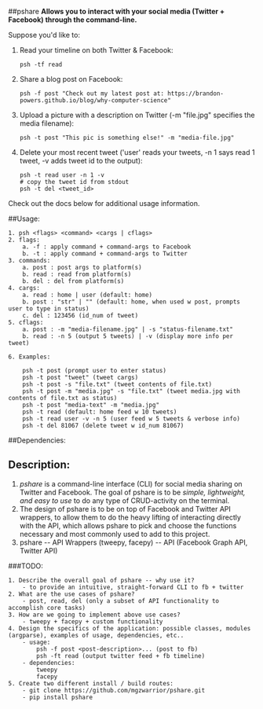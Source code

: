 ##pshare
__Allows you to interact with your social media (Twitter + Facebook) through the command-line.__

Suppose you'd like to:

1. Read your timeline on both Twitter & Facebook:
    
    ```
    psh -tf read
    ```
2. Share a blog post on Facebook:
    
    ```
    psh -f post "Check out my latest post at: https://brandon-powers.github.io/blog/why-computer-science"
    ```
3. Upload a picture with a description on Twitter (-m "file.jpg" specifies the media filename):
    
    ```
    psh -t post "This pic is something else!" -m "media-file.jpg"
    ```
4. Delete your most recent tweet ('user' reads your tweets, -n 1 says read 1 tweet, -v adds tweet id to the output):

    ```
    psh -t read user -n 1 -v
    # copy the tweet id from stdout
    psh -t del <tweet_id>
    ```

Check out the docs below for additional usage information.

##Usage:

    1. psh <flags> <command> <cargs | cflags>
    2. flags:
        a. -f : apply command + command-args to Facebook
        b. -t : apply command + command-args to Twitter
    3. commands:
        a. post : post args to platform(s)
        b. read : read from platform(s)
        b. del : del from platform(s)
    4. cargs:
        a. read : home | user (default: home)
        b. post : "str" | "" (default: home, when used w post, prompts user to type in status)
        c. del : 123456 (id_num of tweet)
    5. cflags:
        a. post : -m "media-filename.jpg" | -s "status-filename.txt"
        b. read : -n 5 (output 5 tweets) | -v (display more info per tweet)

    6. Examples:

        psh -t post (prompt user to enter status)
        psh -t post "tweet" (tweet cargs)
        psh -t post -s "file.txt" (tweet contents of file.txt)
        psh -t post -m "media.jpg" -s "file.txt" (tweet media.jpg with contents of file.txt as status)
        psh -t post "media-text" -m "media.jpg"
        psh -t read (default: home feed w 10 tweets)
        psh -t read user -v -n 5 (user feed w 5 tweets & verbose info)
        psh -t del 81067 (delete tweet w id_num 81067)

##Dependencies:

## Description:

1. _pshare_ is a command-line interface (CLI) for social media sharing on Twitter and Facebook. The goal of pshare is to be *simple, lightweight, and easy to use* to do any type of CRUD-activity on the terminal.
2. The design of pshare is to be on top of Facebook and Twitter API wrappers, to allow them to do the heavy lifting of interacting directly with the API, which allows pshare to pick and choose the functions necessary and most commonly used to add to this project.
3. pshare -- API Wrappers (tweepy, facepy) -- API (Facebook Graph API, Twitter API)

###TODO:

    1. Describe the overall goal of pshare -- why use it?
        - to provide an intuitive, straight-forward CLI to fb + twitter
    2. What are the use cases of pshare?
        - post, read, del (only a subset of API functionality to accomplish core tasks)
    3. How are we going to implement above use cases?
        - tweepy + facepy + custom functionality
    4. Design the specifics of the application: possible classes, modules (argparse), examples of usage, dependencies, etc..
        - usage: 
            psh -f post <post-description>... (post to fb)
            psh -ft read (output twitter feed + fb timeline)
        - dependencies:
            tweepy
            facepy
    5. Create two different install / build routes:
        - git clone https://github.com/mgzwarrior/pshare.git
        - pip install pshare

